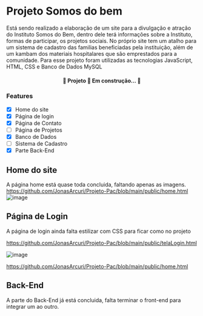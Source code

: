 # Projeto Somos do bem

Está sendo realizado a elaboração de um site para a divulgação e atração do Instituto Somos do Bem, dentro dele terá informações sobre a Instituto, formas de participar, os projetos sociais. No próprio site tem um atalho para um sistema de cadastro das familias beneficiadas pela instituição, além de um kambam dos materiais hospitalares que são emprestados para a comunidade. Para esse projeto foram utilizadas as tecnologias JavaScript, HTML, CSS e Banco de Dados MySQL


<h4 align="center"> 
	🚧  Projeto 🚀 Em construção...  🚧
</h4>


### Features

- [x] Home do site
- [x] Página de login
- [X] Página de Contato
- [ ] Página de Projetos
- [X] Banco de Dados
- [ ] Sistema de Cadastro
- [X] Parte Back-End

## Home do site
A página home está quase toda concluida, faltando apenas as imagens.
https://github.com/JonasArcuri/Projeto-Pac/blob/main/public/home.html
![image](https://github.com/JonasArcuri/Projeto-Pac/assets/142356733/76485adb-4f20-4076-84e1-22df57ac5a74)



## Página de Login

A página de login ainda falta estilizar com CSS para ficar como no projeto

https://github.com/JonasArcuri/Projeto-Pac/blob/main/public/telaLogin.html

![image](https://github.com/JonasArcuri/Projeto-Pac/assets/142356733/db5612ad-fba2-4a38-bdd3-2869990936c3)

https://github.com/JonasArcuri/Projeto-Pac/blob/main/public/home.html

## Back-End

A parte do Back-End já está concluida, falta terminar o front-end para integrar um ao outro.
